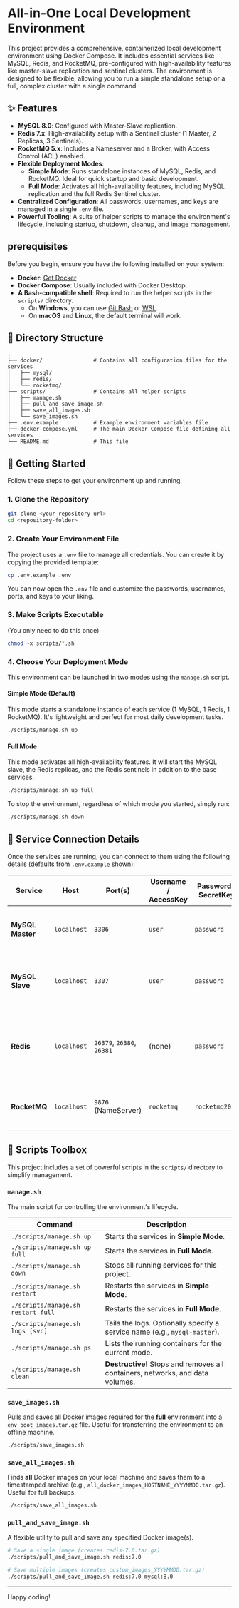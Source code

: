 # All-in-One Local Development Environment

This project provides a comprehensive, containerized local development environment using Docker Compose. It includes essential services like MySQL, Redis, and RocketMQ, pre-configured with high-availability features like master-slave replication and sentinel clusters. The environment is designed to be flexible, allowing you to run a simple standalone setup or a full, complex cluster with a single command.

## ✨ Features

- **MySQL 8.0**: Configured with Master-Slave replication.
- **Redis 7.x**: High-availability setup with a Sentinel cluster (1 Master, 2 Replicas, 3 Sentinels).
- **RocketMQ 5.x**: Includes a Nameserver and a Broker, with Access Control (ACL) enabled.
- **Flexible Deployment Modes**:
  - **Simple Mode**: Runs standalone instances of MySQL, Redis, and RocketMQ. Ideal for quick startup and basic development.
  - **Full Mode**: Activates all high-availability features, including MySQL replication and the full Redis Sentinel cluster.
- **Centralized Configuration**: All passwords, usernames, and keys are managed in a single `.env` file.
- **Powerful Tooling**: A suite of helper scripts to manage the environment's lifecycle, including startup, shutdown, cleanup, and image management.

##  prerequisites

Before you begin, ensure you have the following installed on your system:

- **Docker**: [Get Docker](https://docs.docker.com/get-docker/)
- **Docker Compose**: Usually included with Docker Desktop.
- **A Bash-compatible shell**: Required to run the helper scripts in the `scripts/` directory.
  - On **Windows**, you can use [Git Bash](https://git-scm.com/downloads) or [WSL](https://docs.microsoft.com/en-us/windows/wsl/install).
  - On **macOS** and **Linux**, the default terminal will work.

## 📂 Directory Structure

```
.
├── docker/                # Contains all configuration files for the services
│   ├── mysql/
│   ├── redis/
│   └── rocketmq/
├── scripts/               # Contains all helper scripts
│   ├── manage.sh
│   ├── pull_and_save_image.sh
│   ├── save_all_images.sh
│   └── save_images.sh
├── .env.example           # Example environment variables file
├── docker-compose.yml     # The main Docker Compose file defining all services
└── README.md              # This file
```

## 🚀 Getting Started

Follow these steps to get your environment up and running.

### 1. Clone the Repository

```bash
git clone <your-repository-url>
cd <repository-folder>
```

### 2. Create Your Environment File

The project uses a `.env` file to manage all credentials. You can create it by copying the provided template:

```bash
cp .env.example .env
```

You can now open the `.env` file and customize the passwords, usernames, ports, and keys to your liking.

### 3. Make Scripts Executable

(You only need to do this once)

```bash
chmod +x scripts/*.sh
```

### 4. Choose Your Deployment Mode

This environment can be launched in two modes using the `manage.sh` script.

#### Simple Mode (Default)

This mode starts a standalone instance of each service (1 MySQL, 1 Redis, 1 RocketMQ). It's lightweight and perfect for most daily development tasks.

```bash
./scripts/manage.sh up
```

#### Full Mode

This mode activates all high-availability features. It will start the MySQL slave, the Redis replicas, and the Redis sentinels in addition to the base services.

```bash
./scripts/manage.sh up full
```

To stop the environment, regardless of which mode you started, simply run:

```bash
./scripts/manage.sh down
```

## 🔌 Service Connection Details

Once the services are running, you can connect to them using the following details (defaults from `.env.example` shown):

| Service        | Host          | Port(s)                         | Username / AccessKey     | Password / SecretKey | Notes                                                              |
|----------------|---------------|---------------------------------|--------------------------|----------------------|--------------------------------------------------------------------|
| **MySQL Master** | `localhost`   | `3306`                          | `user`                   | `password`           | Your primary database for read/write.                              |
| **MySQL Slave**  | `localhost`   | `3307`                          | `user`                   | `password`           | Read-only replica. (Only available in **Full Mode**)               |
| **Redis**      | `localhost`   | `26379`, `26380`, `26381`        | (none)                   | `password`           | Connect to a Sentinel. Your client must specify the master name: `mymaster`. |
| **RocketMQ**   | `localhost`   | `9876` (NameServer)             | `rocketmq`               | `rocketmq2024`       | Use these credentials in your RocketMQ client.                     |

## 🧰 Scripts Toolbox

This project includes a set of powerful scripts in the `scripts/` directory to simplify management.

### `manage.sh`

The main script for controlling the environment's lifecycle.

| Command                            | Description                                                                 |
|------------------------------------|-----------------------------------------------------------------------------|
| `./scripts/manage.sh up`           | Starts the services in **Simple Mode**.                                     |
| `./scripts/manage.sh up full`      | Starts the services in **Full Mode**.                                       |
| `./scripts/manage.sh down`         | Stops all running services for this project.                                |
| `./scripts/manage.sh restart`      | Restarts the services in **Simple Mode**.                                   |
| `./scripts/manage.sh restart full` | Restarts the services in **Full Mode**.                                     |
| `./scripts/manage.sh logs [svc]`   | Tails the logs. Optionally specify a service name (e.g., `mysql-master`).   |
| `./scripts/manage.sh ps`           | Lists the running containers for the current mode.                          |
| `./scripts/manage.sh clean`        | **Destructive!** Stops and removes all containers, networks, and data volumes. |

### `save_images.sh`

Pulls and saves all Docker images required for the **full** environment into a `env_boot_images.tar.gz` file. Useful for transferring the environment to an offline machine.

```bash
./scripts/save_images.sh
```

### `save_all_images.sh`

Finds **all** Docker images on your local machine and saves them to a timestamped archive (e.g., `all_docker_images_HOSTNAME_YYYYMMDD.tar.gz`). Useful for full backups.

```bash
./scripts/save_all_images.sh
```

### `pull_and_save_image.sh`

A flexible utility to pull and save any specified Docker image(s).

```bash
# Save a single image (creates redis-7.0.tar.gz)
./scripts/pull_and_save_image.sh redis:7.0

# Save multiple images (creates custom_images_YYYYMMDD.tar.gz)
./scripts/pull_and_save_image.sh redis:7.0 mysql:8.0
```

---
Happy coding! 